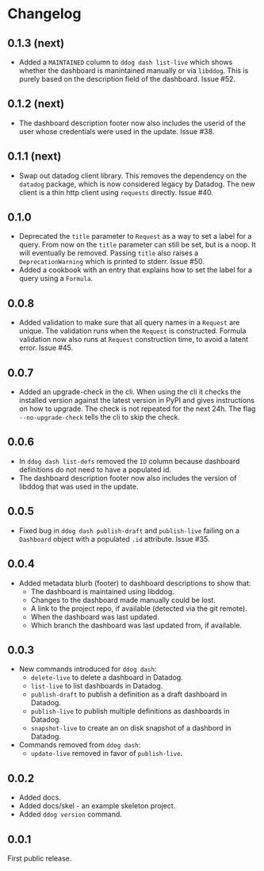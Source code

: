 # Changelog

## 0.1.3 (next)

- Added a `MAINTAINED` column to `ddog dash list-live` which shows whether the
  dashboard is manintained manually or via `libddog`. This is purely based on
  the description field of the dashboard. Issue #52.

## 0.1.2 (next)

- The dashboard description footer now also includes the userid of the user
  whose credentials were used in the update. Issue #38.

## 0.1.1 (next)

- Swap out datadog client library. This removes the dependency on the `datadog`
  package, which is now considered legacy by Datadog. The new client is a thin
  http client using `requests` directly. Issue #40.

## 0.1.0

- Deprecated the `title` parameter to `Request` as a way to set a label for a
  query. From now on the `title` parameter can still be set, but is a noop. It
  will eventually be removed. Passing `title` also raises a `DeprecationWarning`
  which is printed to stderr. Issue #50.
- Added a cookbook with an entry that explains how to set the label for a query
  using a `Formula`.

## 0.0.8

- Added validation to make sure that all query names in a `Request` are unique.
  The validation runs when the `Request` is constructed. Formula validation now
  also runs at `Request` construction time, to avoid a latent error. Issue #45.

## 0.0.7

- Added an upgrade-check in the cli. When using the cli it checks the installed
  version against the latest version in PyPI and gives instructions on how to
  upgrade. The check is not repeated for the next 24h. The flag
  `--no-upgrade-check` tells the cli to skip the check.

## 0.0.6

- In `ddog dash list-defs` removed the `ID` column because dashboard
  definitions do not need to have a populated id.
- The dashboard description footer now also includes the version of libddog that
  was used in the update.

## 0.0.5

- Fixed bug in `ddog dash publish-draft` and `publish-live` failing on a
  `Dashboard` object with a populated `.id` attribute. Issue #35.

## 0.0.4

- Added metadata blurb (footer) to dashboard descriptions to show that:
    - The dashboard is maintained using libddog.
    - Changes to the dashboard made manually could be lost.
    - A link to the project repo, if available (detected via the git remote).
    - When the dashboard was last updated.
    - Which branch the dashboard was last updated from, if available.

## 0.0.3

- New commands introduced for `ddog dash`:
    - `delete-live` to delete a dashboard in Datadog.
    - `list-live` to list dashboards in Datadog.
    - `publish-draft` to publish a definition as a draft dashboard in Datadog.
    - `publish-live` to publish multiple definitions as dashboards in Datadog.
    - `snapshot-live` to create an on disk snapshot of a dashbord in Datadog.
- Commands removed from `ddog dash`:
    - `update-live` removed in favor of `publish-live`.

## 0.0.2

- Added docs.
- Added docs/skel - an example skeleton project.
- Added `ddog version` command.

## 0.0.1

First public release.
